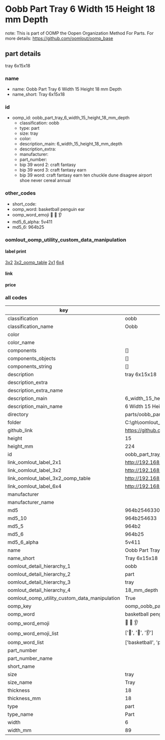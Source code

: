 # Oobb Part Tray 6 Width 15 Height 18 mm Depth  

note: This is part of OOMP the Oopen Organization Method For Parts. For more details: https://github.com/oomlout/oomp_base

##  part details
  



tray 6x15x18



### name
* name: Oobb Part Tray 6 Width 15 Height 18 mm Depth
* name_short: Tray 6x15x18 
### id
* oomp_id: oobb_part_tray_6_width_15_height_18_mm_depth
  * classification: oobb
  * type: part
  * size: tray
  * color: 
  * description_main: 6_width_15_height_18_mm_depth
  * description_extra: 
  * manufacturer: 
  * part_number: 
  * bip 39 word 2: craft fantasy
  * bip 39 word 3: craft fantasy earn
  * bip 39 word: craft fantasy earn ten chuckle dune disagree airport shoe never cereal annual

### other_codes
* short_code: 
* oomp_word: basketball penguin ear
* oomp_word_emoji :basketball: :penguin: :ear:
* md5_6_alpha: 5v411
* md5_6: 964b25






### oomlout_oomp_utility_custom_data_manipulation
#### label print
[3x2](http://192.168.1.245:1112/?label=oomp%205v411)
[3x2_oomp_table](http://192.168.1.108:1112/?label=oomp%205v411)
[2x1](http://192.168.1.242:1112/?label=oomp%205v411)
[6x4](http://192.168.1.55:1112/?label=oomp%205v411)    

#### link

                              

#### price







### all codes 
| key | value |  
| --- | --- |  
| classification | oobb |  
| classification_name | Oobb |  
| color |  |  
| color_name |  |  
| components | [] |  
| components_objects | [] |  
| components_string | [] |  
| description | tray 6x15x18 |  
| description_extra |  |  
| description_extra_name |  |  
| description_main | 6_width_15_height_18_mm_depth |  
| description_main_name | 6 Width 15 Height 18 mm Depth |  
| directory | parts/oobb_part_tray_6_width_15_height_18_mm_depth |  
| folder | C:\gh\oomlout_oobb_version_4_generated_parts\parts\oobb_part_tray_6_width_15_height_18_mm_depth |  
| github_link | https://github.com/oomlout/oomlout_oomp_part_src/tree/main/parts/oobb_part_tray_6_width_15_height_18_mm_depth |  
| height | 15 |  
| height_mm | 224 |  
| id | oobb_part_tray_6_width_15_height_18_mm_depth |  
| link_oomlout_label_2x1 | http://192.168.1.242:1112/?label=oomp%205v411 |  
| link_oomlout_label_3x2 | http://192.168.1.245:1112/?label=oomp%205v411 |  
| link_oomlout_label_3x2_oomp_table | http://192.168.1.108:1112/?label=oomp%205v411 |  
| link_oomlout_label_6x4 | http://192.168.1.55:1112/?label=oomp%205v411 |  
| manufacturer |  |  
| manufacturer_name |  |  
| md5 | 964b2546330587d910144dee8a94c190 |  
| md5_10 | 964b254633 |  
| md5_5 | 964b2 |  
| md5_6 | 964b25 |  
| md5_6_alpha | 5v411 |  
| name | Oobb Part Tray 6 Width 15 Height 18 mm Depth |  
| name_short | Tray 6x15x18  |  
| oomlout_detail_hierarchy_1 | oobb |  
| oomlout_detail_hierarchy_2 | part |  
| oomlout_detail_hierarchy_3 | tray |  
| oomlout_detail_hierarchy_4 | 18_mm_depth |  
| oomlout_oomp_utility_custom_data_manipulation | True |  
| oomp_key | oomp_oobb_part_tray_6_width_15_height_18_mm_depth |  
| oomp_word | basketball penguin ear |  
| oomp_word_emoji | :basketball: :penguin: :ear: |  
| oomp_word_emoji_list | [':basketball:', ':penguin:', ':ear:'] |  
| oomp_word_list | ['basketball', 'penguin', 'ear'] |  
| part_number |  |  
| part_number_name |  |  
| short_name |  |  
| size | tray |  
| size_name | Tray |  
| thickness | 18 |  
| thickness_mm | 18 |  
| type | part |  
| type_name | Part |  
| width | 6 |  
| width_mm | 89 |  
